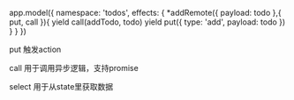 app.model({
  namespace: 'todos',
  effects: {
    *addRemote({ payload: todo },{ put, call }){
      yield call(addTodo, todo)
      yield put({ type: 'add', payload: todo })
    }
  }
})


put 触发action

call 用于调用异步逻辑，支持promise

select 用于从state里获取数据